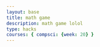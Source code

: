 ```yaml
---
layout: base
title: math game
description: math game lolol
type: hacks
courses: { compsci: {week: 20} }
---
```

<!DOCTYPE html>
<html lang="en">
<head>
    <meta charset="UTF-8">
    <link href="https://cdn.jsdelivr.net/npm/bootstrap@5.3.2/dist/css/bootstrap.min.css" rel="stylesheet" integrity="sha384-T3c6CoIi6uLrA9TneNEoa7RxnatzjcDSCmG1MXxSR1GAsXEV/Dwwykc2MPK8M2HN" crossorigin="anonymous">
    <title>Math Game</title>
</head>


</html>
